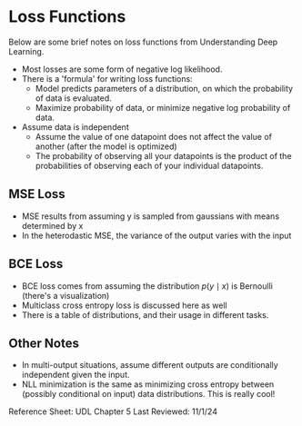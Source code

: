 # Loss Functions

Below are some brief notes on loss functions from Understanding Deep Learning.

- Most losses are some form of negative log likelihood.
- There is a 'formula' for writing loss functions:
    - Model predicts parameters of a distribution, on which the probability of data is evaluated.
    - Maximize probability of data, or minimize negative log probability of data.
- Assume data is independent 
  - Assume the value of one datapoint does not affect the value of another (after the model is optimized)
  - The probability of observing all your datapoints is the product of the probabilities of observing each of your individual datapoints.

## MSE Loss
- MSE results from assuming y is sampled from gaussians with means determined by x
- In the heterodastic MSE, the variance of the output varies with the input

## BCE Loss
- BCE loss comes from assuming the distribution $p(y \mid x)$ is Bernoulli (there's a visualization)
- Multiclass cross entropy loss is discussed here as well
- There is a table of distributions, and their usage in different tasks.

## Other Notes
- In multi-output situations, assume different outputs are conditionally independent given the input.
- NLL minimization is the same as minimizing cross entropy between (possibly conditional on input) data distributions. This is really cool!

Reference Sheet: UDL Chapter 5
Last Reviewed: 11/1/24